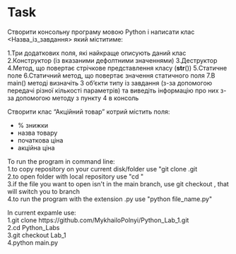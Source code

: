# Task
Створити консольну програму мовою Python і написати клас <Назва_із_завдання> який міститиме:

1.Три додаткових поля, які найкраще описують даний клас    
2.Конструктор (із вказаними дефолтними значеннями)
3.Деструктор
4.Метод, що повертає стрічкове представлення класу (__str__())
5.Статичне поле
6.Статичний метод, що повертає значення статичного поля
7.В main() методі визначіть 3 об’єкти типу із завдання (з-за допомогою передачі різної кількості параметрів) та виведіть інформацію про них з-за допомогою методу з пункту 4 в консоль

Створити клас “Акційний товар” котрий містить поля:
- % знижки
- назва товару
- початкова ціна
- акційна ціна


<p>To run the program in command line:<br>
1.to copy repository on your current disk/folder use "git clone <address_of_repository>.git<br>
2.to open folder with local repository use "cd <repository_name>"<br>
3.if the file you want to open isn't in the main branch, use git checkout <branch_name>, that will switch you to <branch_name> branch <br>
4.to run the program with the extension .py use "python file_name.py"</p>

<p>In current expamle use: <br>
1.git clone https://github.com/MykhailoPolnyi/Python_Lab_1.git<br>
2.cd Python_Labs<br>
3.git checkout Lab_1<br>
4.python main.py</p>